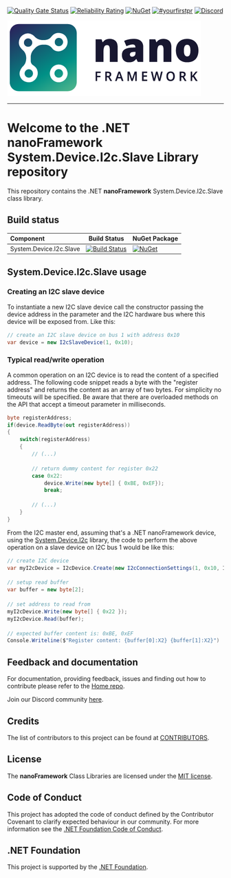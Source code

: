 [![Quality Gate Status](https://sonarcloud.io/api/project_badges/measure?project=nanoframework_System.Device.I2c.Slave&metric=alert_status)](https://sonarcloud.io/dashboard?id=nanoframework_System.Device.I2c.Slave) [![Reliability Rating](https://sonarcloud.io/api/project_badges/measure?project=nanoframework_System.Device.I2c.Slave&metric=reliability_rating)](https://sonarcloud.io/dashboard?id=nanoframework_System.Device.I2c.Slave) [![NuGet](https://img.shields.io/nuget/dt/nanoFramework.System.Device.I2c.Slave.svg?label=NuGet&style=flat&logo=nuget)](https://www.nuget.org/packages/nanoFramework.System.Device.I2c.Slave/) [![#yourfirstpr](https://img.shields.io/badge/first--timers--only-friendly-blue.svg)](https://github.com/nanoframework/Home/blob/master/CONTRIBUTING.md) [![Discord](https://img.shields.io/discord/478725473862549535.svg?logo=discord&logoColor=white&label=Discord&color=7289DA)](https://discord.gg/gCyBu8T)

![nanoFramework logo](https://raw.githubusercontent.com/nanoframework/Home/main/resources/logo/nanoFramework-repo-logo.png)

-----

# Welcome to the .NET **nanoFramework** System.Device.I2c.Slave Library repository

This repository contains the .NET **nanoFramework** System.Device.I2c.Slave class library.

## Build status

| Component | Build Status | NuGet Package |
|:-|---|---|
| System.Device.I2c.Slave | [![Build Status](https://dev.azure.com/nanoframework/System.Device.I2c.Slave/_apis/build/status%2FSystem.Device.I2c.Slave?branchName=main)](https://dev.azure.com/nanoframework/System.Device.I2c.Slave/_build/latest?definitionId=103&branchName=main) | [![NuGet](https://img.shields.io/nuget/v/nanoFramework.System.Device.I2c.Slave.svg?label=NuGet&style=flat&logo=nuget)](https://www.nuget.org/packages/nanoFramework.System.Device.I2c.Slave/) |

## System.Device.I2c.Slave usage

### Creating an I2C slave device

To instantiate a new I2C slave device call the constructor passing the device address in the parameter and the I2C hardware bus where this device will be exposed from. Like this:

```csharp
// create an I2C slave device on bus 1 with address 0x10
var device = new I2cSlaveDevice(1, 0x10);
```

### Typical read/write operation

A common operation on an I2C device is to read the content of a specified address.
The following code snippet reads a byte with the "register address" and returns the content as an array of two bytes.
For simplicity no timeouts will be specified. Be aware that there are overloaded methods on the API that accept a timeout parameter in milliseconds.

```csharp
byte registerAddress;
if(device.ReadByte(out registerAddress))
{
    switch(registerAddress)
    {
        // (...)

        // return dummy content for register 0x22
        case 0x22:
            device.Write(new byte[] { 0xBE, 0xEF});
            break;

        // (...)
    }
}
```

From the I2C master end, assuming that's a .NET nanoFramework device, using the [System.Device.I2c](https://github.com/nanoframework/System.Device.I2c) library, the code to perform the above operation on a slave device on I2C bus 1 would be like this:

```csharp
// create I2C device
var myI2cDevice = I2cDevice.Create(new I2cConnectionSettings(1, 0x10, I2cBusSpeed.FastMode));

// setup read buffer
var buffer = new byte[2];

// set address to read from
myI2cDevice.Write(new byte[] { 0x22 });
myI2cDevice.Read(buffer);

// expected buffer content is: 0xBE, 0xEF
Console.Writeline($"Register content: {buffer[0]:X2} {buffer[1]:X2}")

```

## Feedback and documentation

For documentation, providing feedback, issues and finding out how to contribute please refer to the [Home repo](https://github.com/nanoframework/Home).

Join our Discord community [here](https://discord.gg/gCyBu8T).

## Credits

The list of contributors to this project can be found at [CONTRIBUTORS](https://github.com/nanoframework/Home/blob/main/CONTRIBUTORS.md).

## License

The **nanoFramework** Class Libraries are licensed under the [MIT license](LICENSE.md).

## Code of Conduct

This project has adopted the code of conduct defined by the Contributor Covenant to clarify expected behaviour in our community.
For more information see the [.NET Foundation Code of Conduct](https://dotnetfoundation.org/code-of-conduct).

## .NET Foundation

This project is supported by the [.NET Foundation](https://dotnetfoundation.org).

